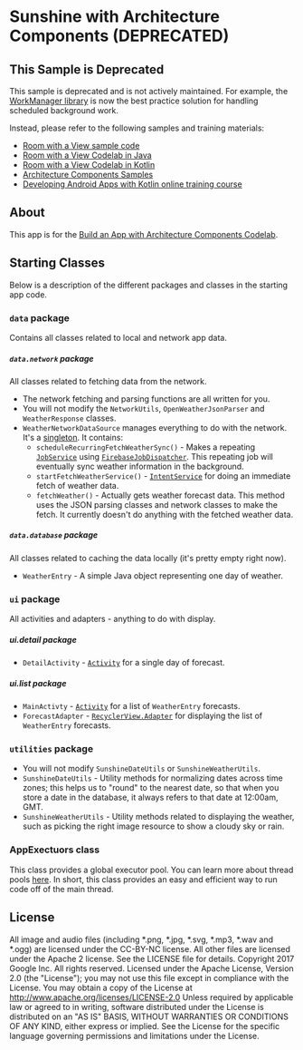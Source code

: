 Sunshine with Architecture Components (DEPRECATED)
================================
## This Sample is Deprecated
This sample is deprecated and is not actively maintained. For example, the [WorkManager library](https://developer.android.com/topic/libraries/architecture/workmanager) 
is now the best practice solution for handling scheduled background work.

Instead, please refer to the following samples and training materials:
* [Room with a View sample code](https://github.com/googlecodelabs/android-room-with-a-view)
* [Room with a View Codelab in Java](https://codelabs.developers.google.com/codelabs/android-room-with-a-view/#0)
* [Room with a View Codelab in Kotlin](https://codelabs.developers.google.com/codelabs/android-room-with-a-view-kotlin/#0)
* [Architecture Components Samples](https://github.com/googlesamples/android-architecture-components)
* [Developing Android Apps with Kotlin online training course](https://www.udacity.com/course/developing-android-apps-with-kotlin--ud9012)

## About
This app is for the [Build an App with Architecture Components Codelab](https://codelabs.developers.google.com/codelabs/build-app-with-arch-components/index.html).

## Starting Classes

Below is a description of the different packages and classes in the starting app code.

### `data` package
Contains all classes related to local and network app data.

##### `data.network` package
All classes related to fetching data from the network.

* The network fetching and parsing functions are all written for you.
* You will not modify the `NetworkUtils`, `OpenWeatherJsonParser` and `WeatherResponse` classes.
* `WeatherNetworkDataSource` manages everything to do with the network. It's a [singleton](https://en.wikipedia.org/wiki/Singleton_pattern). It contains: 
  * `scheduleRecurringFetchWeatherSync()` - Makes a repeating [`JobService`](https://developer.android.com/reference/android/app/job/JobService.html) using [`FirebaseJobDispatcher`](https://developer.android.com/topic/performance/scheduling.html#fjd). This repeating job will eventually sync weather information in the background.
  * `startFetchWeatherService()` - [`IntentService`](https://developer.android.com/reference/android/app/IntentService.html) for doing an immediate fetch of weather data.
  * `fetchWeather()` - Actually gets weather forecast data. This method uses the JSON parsing classes and network classes to make the fetch. It currently doesn't do anything with the fetched weather data.

##### `data.database` package
All classes related to caching the data locally (it's pretty empty right now).
* `WeatherEntry` - A simple Java object representing one day of weather.


### `ui` package
All activities and adapters - anything to do with display.

##### ui.detail package
* `DetailActivity` - [`Activity`](https://developer.android.com/reference/android/app/Activity.html) for a single day of forecast.
##### ui.list package
* `MainActivty` - [`Activity`](https://developer.android.com/reference/android/app/Activity.html) for a list of `WeatherEntry` forecasts.
* `ForecastAdapter` - [`RecyclerView.Adapter`](https://developer.android.com/reference/android/support/v7/widget/RecyclerView.Adapter.html) for displaying the list of `WeatherEntry` forecasts.

### `utilities` package
* You will not modify `SunshineDateUtils` or `SunshineWeatherUtils`.
* `SunshineDateUtils` -  Utility methods for normalizing dates across time zones; this helps us to "round" to the nearest date, so that when you store a date in the database, it always refers to that date at 12:00am, GMT.
* `SunshineWeatherUtils` -  Utility methods related to displaying the weather, such as picking the right image resource to show a cloudy sky or rain.

### AppExectuors class
This class provides a global executor pool. You can learn more about thread pools [here](https://www.youtube.com/watch?v=uCmHoEY1iTM). In short, this class provides an easy and efficient way to run code off of the main thread.

## License
All image and audio files (including *.png, *.jpg, *.svg, *.mp3, *.wav
and *.ogg) are licensed under the CC-BY-NC license. All other files are
licensed under the Apache 2 license. See the LICENSE file for details.
Copyright 2017 Google Inc. All rights reserved.
Licensed under the Apache License, Version 2.0 (the "License");
you may not use this file except in compliance with the License.
You may obtain a copy of the License at
http://www.apache.org/licenses/LICENSE-2.0
Unless required by applicable law or agreed to in writing, software
distributed under the License is distributed on an "AS IS" BASIS,
WITHOUT WARRANTIES OR CONDITIONS OF ANY KIND, either express or implied.
See the License for the specific language governing permissions and
limitations under the License.